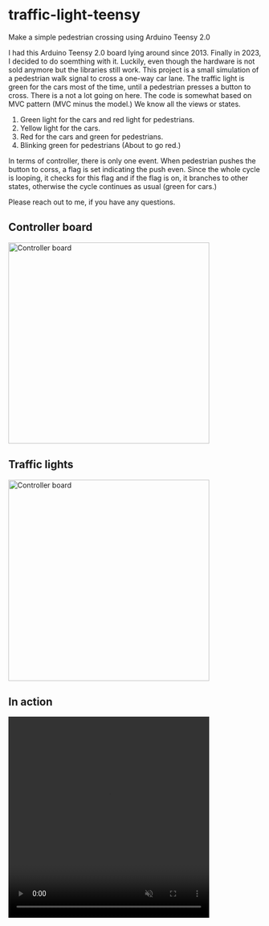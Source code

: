 # traffic-light-teensy
Make a simple pedestrian crossing using Arduino Teensy 2.0

I had this Arduino Teensy 2.0 board lying around since 2013.  Finally in 2023, I decided to do soemthing with it.  Luckily, even though the hardware is not sold anymore but the libraries still work.  This project is a small simulation of a pedestrian walk signal to cross a one-way car lane.  The traffic light is green for the cars most of the time, until a pedestrian presses a button to cross.  There is a not a lot going on here. The code is somewhat based on MVC pattern (MVC minus the model.)  We know all the views or states.

1. Green light for the cars and red light for pedestrians.
2. Yellow light for the cars.
3. Red for the cars and green for pedestrians.
4. Blinking green for pedestrians (About to go red.)

In terms of controller, there is only one event.  When pedestrian pushes the button to corss, a flag is set indicating the push even.  Since the whole cycle is looping, it checks for this flag and if the flag is on, it branches to other states, otherwise the cycle continues as usual (green for cars.)

Please reach out to me, if you have any questions.

## Controller board
<img src="https://drive.google.com/uc?export=view&id=1OUDbnWzGfk5v6O0jkTEP5FxecFNwhuNj" style="width: 400px; max-width: 100%; height: auto" title="Controller board" />

## Traffic lights
<img src="https://drive.google.com/uc?export=view&id=19IgV2WWAyli_V1LQL4nI6ekFIIs_urn-" style="width: 400px; max-width: 100%; height: auto" title="Controller board" />

## In action
<video width="400" height="400" autoplay muted>
  <source src="https://drive.google.com/uc?export=view&id=1r1Ar3DB1bYMM_Pi6jlA_BvvesTv6lYPC" type="video/mp4">
  Your browser does not support the video tag.
</video>
